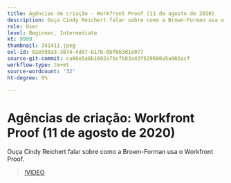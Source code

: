 ```yaml
---
title: Agências de criação - Workfront Proof (11 de agosto de 2020)
description: Ouça Cindy Reichert falar sobre como a Brown-Forman usa o Workfront Proof.
role: User
level: Beginner, Intermediate
kt: 9999
thumbnail: 341411.jpeg
exl-id: 02e598a3-3874-4dd7-b17b-0bf663d1e077
source-git-commit: ca06e5a8b1602a7bcfb83a43f529680a5a96bacf
workflow-type: tm+mt
source-wordcount: '32'
ht-degree: 0%

---
```


# Agências de criação: Workfront Proof (11 de agosto de 2020)

Ouça Cindy Reichert falar sobre como a Brown-Forman usa o Workfront Proof.

>[!VIDEO](https://video.tv.adobe.com/v/341411/?quality=12&learn=on)
